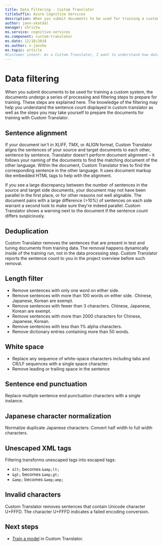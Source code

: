 ```yaml
---
title: Data Filtering - Custom Translator
titleSuffix: Azure Cognitive Services
description: When you submit documents to be used for training a custom system, the documents undergo a series of processing and filtering steps to prepare for training.
author: jann-skotdal
manager: christw
ms.service: cognitive-services
ms.component: custom-translator
ms.date: 12/18/2018
ms.author: v-jansko
ms.topic: article
#Customer intent: As a Custom Translator, I want to understand how data is filtered before training a model.
---
```



# Data filtering 

When you submit documents to be used for training a custom system, the documents undergo a series of processing and filtering steps to prepare for training. These steps are explained here. The knowledge of the filtering may help you understand the sentence count displayed in custom translator as well as the steps you may take yourself to prepare the documents for training with Custom Translator. 

## Sentence alignment 
If your document isn't in XLIFF, TMX, or ALIGN format, Custom Translator aligns the sentences of your source and target documents to each other, sentence by sentence. Translator doesn't perform document alignment – it follows your naming of the documents to find the matching document of the other language. Within the document, Custom Translator tries to find the corresponding sentence in the other language. It uses document markup like embedded HTML tags to help with the alignment.  

If you see a large discrepancy between the number of sentences in the source and target side documents, your document may not have been parallel in the first place, or for other reasons not well alignable. The document pairs with a large difference (>10%) of sentences on each side warrant a second look to make sure they're indeed parallel. Custom Translator shows a warning next to the document if the sentence count differs suspiciously.  


## Deduplication 
Custom Translator removes the sentences that are present in test and tuning documents from training data. The removal happens dynamically inside of the training run, not in the data processing step. Custom Translator reports the sentence count to you in the project overview before such removal.  

## Length filter 
* Remove sentences with only one word on either side. 
* Remove sentences with more than 100 words on either side.  Chinese, Japanese, Korean are exempt. 
* Remove sentences with fewer than 3 characters. Chinese, Japanese, Korean are exempt. 
* Remove sentences with more than 2000 characters for Chinese, Japanese, Korean. 
* Remove sentences with less than 1% alpha characters. 
* Remove dictionary entries containing more than 50 words. 

 
## White space 
* Replace any sequence of white-space characters including tabs and CR/LF sequences with a single space character. 
* Remove leading or trailing space in the sentence 


## Sentence end punctuation 
Replace multiple sentence end punctuation characters with a single instance.  

 
## Japanese character normalization 
Normalize duplicate Japanese characters: Convert half width to full width characters. 

 
## Unescaped XML tags 
Filtering transforms unescaped tags into escaped tags: 
* `&lt;` becomes `&amp;lt;` 
* `&gt;` becomes `&amp;gt;` 
* `&amp;` becomes `&amp;amp;` 

 
## Invalid characters 
Custom Translator removes sentences that contain Unicode character U+FFFD. The character U+FFFD indicates a failed encoding conversion. 

## Next steps

- [Train a model](how-to-train-model.md) in Custom Translator.
